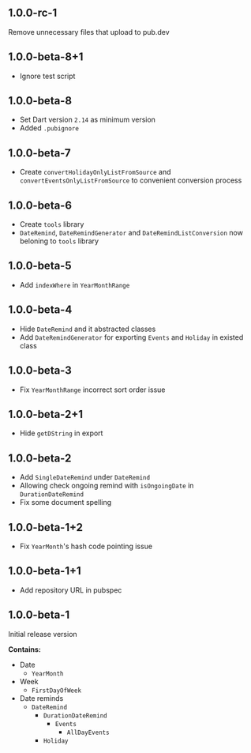 ## 1.0.0-rc-1

Remove unnecessary files that upload to pub.dev

## 1.0.0-beta-8+1

* Ignore test script

## 1.0.0-beta-8

* Set Dart version `2.14` as minimum version
* Added `.pubignore`

## 1.0.0-beta-7

* Create `convertHolidayOnlyListFromSource` and `convertEventsOnlyListFromSource` to convenient conversion process

## 1.0.0-beta-6

* Create `tools` library
* `DateRemind`, `DateRemindGenerator` and `DateRemindListConversion` now beloning to `tools` library

## 1.0.0-beta-5

* Add `indexWhere` in `YearMonthRange`

## 1.0.0-beta-4

* Hide `DateRemind` and it abstracted classes
* Add `DateRemindGenerator` for exporting `Events` and `Holiday` in existed class

## 1.0.0-beta-3

* Fix `YearMonthRange` incorrect sort order issue

## 1.0.0-beta-2+1

* Hide `getDString` in export

## 1.0.0-beta-2

* Add `SingleDateRemind` under `DateRemind`
* Allowing check ongoing remind with `isOngoingDate` in `DurationDateRemind`
* Fix some document spelling

## 1.0.0-beta-1+2

* Fix `YearMonth`'s hash code pointing issue

## 1.0.0-beta-1+1

* Add repository URL in pubspec

## 1.0.0-beta-1

Initial release version

**Contains:**

* Date
    * `YearMonth`
* Week
    * `FirstDayOfWeek`
* Date reminds
    * `DateRemind`
        * `DurationDateRemind`
            * `Events`
                * `AllDayEvents`
        * `Holiday`

